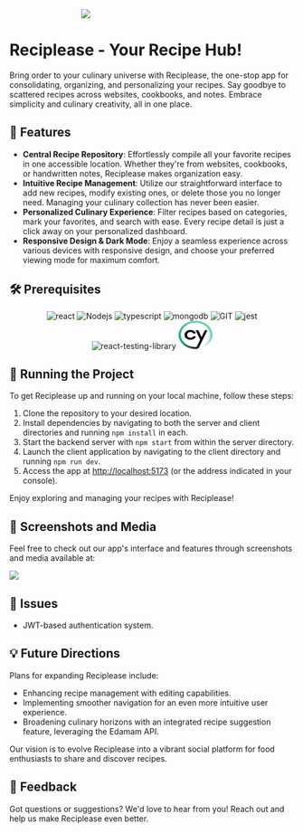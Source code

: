 <img src="./readme-assets/reciplease-logo.svg" width="250" style="display: block; margin: 0 auto;">

# Reciplease - Your Recipe Hub!

Bring order to your culinary universe with Reciplease, the one-stop app for consolidating, organizing, and personalizing your recipes. Say goodbye to scattered recipes across websites, cookbooks, and notes. Embrace simplicity and culinary creativity, all in one place.

## 🚀 Features

- **Central Recipe Repository**: Effortlessly compile all your favorite recipes in one accessible location. Whether they're from websites, cookbooks, or handwritten notes, Reciplease makes organization easy.
- **Intuitive Recipe Management**: Utilize our straightforward interface to add new recipes, modify existing ones, or delete those you no longer need. Managing your culinary collection has never been easier.
- **Personalized Culinary Experience**: Filter recipes based on categories, mark your favorites, and search with ease. Every recipe detail is just a click away on your personalized dashboard.
- **Responsive Design & Dark Mode**: Enjoy a seamless experience across various devices with responsive design, and choose your preferred viewing mode for maximum comfort.

## 🛠️ Prerequisites

<p align="center">
      <img src="https://www.vectorlogo.zone/logos/reactjs/reactjs-icon.svg" alt="react" width="55" height="55"/>
      <img src="https://www.vectorlogo.zone/logos/nodejs/nodejs-icon.svg" alt="Nodejs" width="55" height="55"/>
      <img src="https://www.vectorlogo.zone/logos/typescriptlang/typescriptlang-icon.svg" alt="typescript" width="60" height="50"/>
      <img src="https://www.vectorlogo.zone/logos/mongodb/mongodb-icon.svg" alt="mongodb" width="45" height="55"/>
      <img src="https://www.vectorlogo.zone/logos/git-scm/git-scm-icon.svg" alt="GIT" width="55" height="55"/>
      <img src="https://www.vectorlogo.zone/logos/jestjsio/jestjsio-icon.svg" alt="jest" width="60" height="50"/>
      <img src="https://testing-library.com/img/octopus-64x64.png" alt="react-testing-library" width="60" height="50"/>
      <img src="https://github.com/devicons/devicon/blob/master/icons/cypressio/cypressio-original.svg" alt="cypress" width="60" height="50"/>
</p>

## 🚦 Running the Project

To get Reciplease up and running on your local machine, follow these steps:

1. Clone the repository to your desired location.
2. Install dependencies by navigating to both the server and client directories and running `npm install` in each.
3. Start the backend server with `npm start` from within the server directory.
4. Launch the client application by navigating to the client directory and running `npm run dev`.
5. Access the app at [http://localhost:5173](http://localhost:5173) (or the address indicated in your console).

Enjoy exploring and managing your recipes with Reciplease!

## 📸 Screenshots and Media

Feel free to check out our app's interface and features through screenshots and media available at:

<img src="./readme-assets/Devices.png" width="750" style="display: block; margin: 0 auto;">

## 🐞 Issues
-  JWT-based authentication system.

## 💡 Future Directions

Plans for expanding Reciplease include:

- Enhancing recipe management with editing capabilities.
- Implementing smoother navigation for an even more intuitive user experience.
- Broadening culinary horizons with an integrated recipe suggestion feature, leveraging the Edamam API.

Our vision is to evolve Reciplease into a vibrant social platform for food enthusiasts to share and discover recipes.

## 📢 Feedback

Got questions or suggestions? We'd love to hear from you! Reach out and help us make Reciplease even better.

